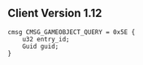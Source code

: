 ## Client Version 1.12

```rust,ignore
cmsg CMSG_GAMEOBJECT_QUERY = 0x5E {
    u32 entry_id;    
    Guid guid;    
}

```
